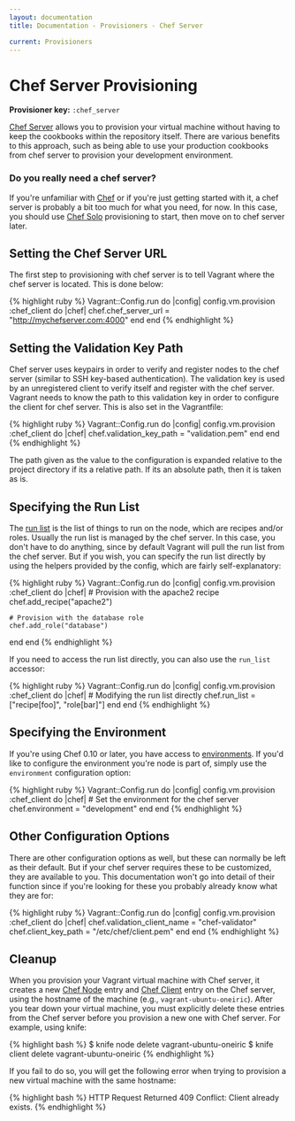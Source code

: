 ```yaml
---
layout: documentation
title: Documentation - Provisioners - Chef Server

current: Provisioners
---
```

# Chef Server Provisioning

**Provisioner key:** `:chef_server`

[Chef Server](http://wiki.opscode.com/display/chef/Chef+Server) allows you to provision your
virtual machine without having to keep the cookbooks within the repository itself. There are
various benefits to this approach, such as being able to use your production cookbooks from
chef server to provision your development environment.

<div class="alert alert-block alert-notice">
  <h3>Do you really need a chef server?</h3>
  <p>
    If you're unfamiliar with <a href="http://www.opscode.com/chef/">Chef</a> or if you're
    just getting started with it, a chef server is probably a bit too much for what you need,
    for now. In this case, you should use <a href="/v1/docs/provisioners/chef_solo.html">Chef Solo</a>
    provisioning to start, then move on to chef server later.
  </p>
</div>

## Setting the Chef Server URL

The first step to provisioning with chef server is to tell Vagrant where the chef
server is located. This is done below:

{% highlight ruby %}
Vagrant::Config.run do |config|
  config.vm.provision :chef_client do |chef|
    chef.chef_server_url = "http://mychefserver.com:4000"
  end
end
{% endhighlight %}

## Setting the Validation Key Path

Chef server uses keypairs in order to verify and register nodes to the chef server
(similar to SSH key-based authentication). The validation key is used by an unregistered
client to verify itself and register with the chef server. Vagrant needs to know
the path to this validation key in order to configure the client for chef server. This
is also set in the Vagrantfile:

{% highlight ruby %}
Vagrant::Config.run do |config|
  config.vm.provision :chef_client do |chef|
    chef.validation_key_path = "validation.pem"
  end
end
{% endhighlight %}

The path given as the value to the configuration is expanded relative to the project
directory if its a relative path. If its an absolute path, then it is taken as is.

## Specifying the Run List

The [run list](http://wiki.opscode.com/display/chef/Setting+the+run_list+in+JSON)
is the list of things to run on the node, which are recipes and/or roles.
Usually the run list is managed by the chef server. In this case, you don't have
to do anything, since by default Vagrant will pull the run list from the chef
server. But if you wish, you can specify the run list directly by using the
helpers provided by the config, which are fairly self-explanatory:

{% highlight ruby %}
Vagrant::Config.run do |config|
  config.vm.provision :chef_client do |chef|
    # Provision with the apache2 recipe
    chef.add_recipe("apache2")

    # Provision with the database role
    chef.add_role("database")
  end
end
{% endhighlight %}

If you need to access the run list directly, you can also use the `run_list`
accessor:

{% highlight ruby %}
Vagrant::Config.run do |config|
  config.vm.provision :chef_client do |chef|
    # Modifying the run list directly
    chef.run_list = ["recipe[foo]", "role[bar]"]
  end
end
{% endhighlight %}

## Specifying the Environment

If you're using Chef 0.10 or later, you have access to
[environments](http://wiki.opscode.com/display/chef/Environments).
If you'd like to configure the environment you're node is part of, simply
use the `environment` configuration option:

{% highlight ruby %}
Vagrant::Config.run do |config|
  config.vm.provision :chef_client do |chef|
    # Set the environment for the chef server
    chef.environment = "development"
  end
end
{% endhighlight %}

## Other Configuration Options

There are other configuration options as well, but these can normally be left
as their default. But if your chef server requires these to be customized, they
are available to you. This documentation won't go into detail of their function
since if you're looking for these you probably already know what they are for:

{% highlight ruby %}
Vagrant::Config.run do |config|
  config.vm.provision :chef_client do |chef|
    chef.validation_client_name = "chef-validator"
    chef.client_key_path = "/etc/chef/client.pem"
  end
end
{% endhighlight %}

## Cleanup

When you provision your Vagrant virtual machine with Chef server, it creates a
new [Chef Node](http://wiki.opscode.com/display/chef/Nodes) entry and
[Chef Client](http://wiki.opscode.com/display/chef/Chef+Client)
entry on the Chef server, using the hostname of the machine (e.g.,
`vagrant-ubuntu-oneiric`). After you tear down your virtual machine, you must
explicitly delete these entries from the Chef server before you provision a
new one with Chef server. For example, using knife:

{% highlight bash %}
$ knife node delete vagrant-ubuntu-oneiric
$ knife client delete vagrant-ubuntu-oneiric
{% endhighlight %}

If you fail to do so, you will get the following error when trying to
provision a new virtual machine with the same hostname:

{% highlight bash %}
HTTP Request Returned 409 Conflict: Client already exists.
{% endhighlight %}
